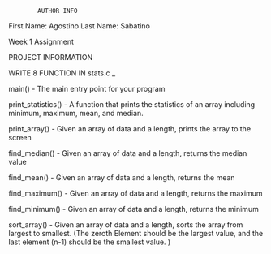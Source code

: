 			AUTHOR INFO 	

First Name: Agostino
Last Name: Sabatino

Week 1 Assignment

PROJECT INFORMATION 


WRITE 8 FUNCTION IN stats.c _

main() - The main entry point for your program

print_statistics() - A function that prints the statistics of an array including minimum, maximum, mean, and median.

print_array() -  Given an array of data and a length, prints the array to the screen

find_median() - Given an array of data and a length, returns the median value

find_mean() -  Given an array of data and a length, returns the mean

find_maximum() -  Given an array of data and a length, returns the maximum

find_minimum() -  Given an array of data and a length, returns the minimum

sort_array() - Given an array of data and a length, sorts the array from largest to smallest.  (The zeroth Element should be the largest value, and the last element (n-1) should be the smallest value. )